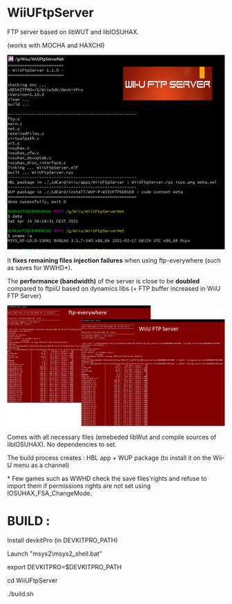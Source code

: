 # WiiUFtpServer
FTP server based on libWUT and libIOSUHAX.

(works with MOCHA and HAXCHI)

<p align="center">
  <img src="WiiUFtpServer.png">
</p>


It **fixes remaining files injection failures** when using ftp-everywhere (such as saves for WWHD*).

The **performance (bandwidth)** of the server is close to be **doubled** compared to ftpiiU based on dynamics libs (+ FTP buffer increased in WiiU FTP Server)

<p align="center">
  <img src="bandwith.png">
</p>

Comes with all necessary files (emebeded libWut and compile sources of libIOSUHAX). 
No dependencies to set.

The build process creates : HBL app + WUP package (to install it on the Wii-U menu as a channel)

\* Few games such as WWHD check the save files'rights and refuse to import them if permissions rights are not set using IOSUHAX_FSA_ChangeMode.

#
# BUILD :

Install devkitPro (in DEVKITPRO_PATH)

Launch "msys2\msys2_shell.bat"

export DEVKITPRO=$DEVKITPRO_PATH

cd WiiUFtpServer

./build.sh

